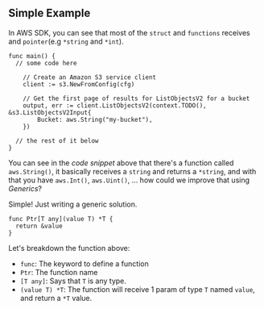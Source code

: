 ## Simple Example

In AWS SDK, you can see that most of the `struct` and `functions` receives and `pointer`(e.g `*string` and `*int`).
```golang
func main() {
  // some code here

	// Create an Amazon S3 service client
	client := s3.NewFromConfig(cfg)

	// Get the first page of results for ListObjectsV2 for a bucket
	output, err := client.ListObjectsV2(context.TODO(), &s3.ListObjectsV2Input{
		Bucket: aws.String("my-bucket"),
	})

  // the rest of it below
}
```

You can see in the _code snippet_ above that there's a function called `aws.String()`, it basically receives a `string` and returns a `*string`, and with that you have `aws.Int()`, `aws.Uint()`, ... how could we improve that using *Generics*?

Simple! Just writing a generic solution.
```golang
func Ptr[T any](value T) *T {
  return &value
}
```

Let's breakdown the function above:
- `func`: The keyword to define a function
- `Ptr`: The function name
- `[T any]`: Says that `T` is any type.
- `(value T) *T`: The function will receive 1 param of type `T` named `value`, and return a `*T` value.

